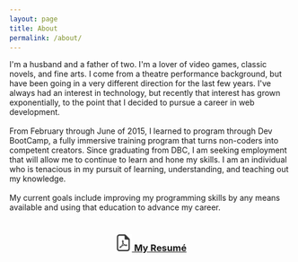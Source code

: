 ```yaml
---
layout: page
title: About
permalink: /about/
---
```


I'm a husband and a father of two. I'm a lover of video games, classic novels, and fine arts. I come from a theatre performance background, but have been going in a very different direction for the last few years. I've always had an interest in technology, but recently that interest has grown exponentially, to the point that I decided to pursue a career in web development.
<br>
<br>
From February through June of 2015, I learned to program through Dev BootCamp, a fully immersive training program that turns non-coders into competent creators. Since graduating from DBC, I am seeking employment that will allow me to continue to learn and hone my skills. I am an individual who is tenacious in my pursuit of learning, understanding, and teaching out my knowledge.
<br>
<br>
My current goals include improving my programming skills by any means available and using that education to advance my career.
<br>
<br>
<center><h3 style="color: black; text-decoration: none;"><a href="http://edwinunger.github.io/EdwinUnger.pdf" target="_blank"><img style="height:30px; width:30px;" src="https://github.com/edwinunger/edwinunger.github.io/blob/master/images/pdf.png?raw=true"> My Resumé</a></h3></center>